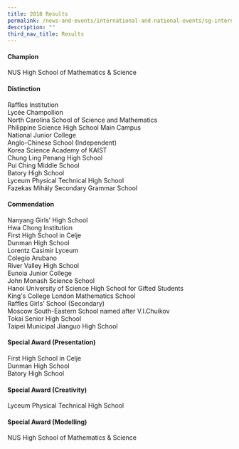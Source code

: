 ```yaml
---
title: 2018 Results
permalink: /news-and-events/international-and-national-events/sg-international-math-challenge/results/2018/
description: ""
third_nav_title: Results
---
```

#### **Champion**
NUS High School of Mathematics & Science

#### **Distinction**
Raffles Institution<br>
Lycée Champollion<br>
North Carolina School of Science and Mathematics<br>
Philippine Science High School Main Campus<br>
National Junior College<br>
Anglo-Chinese School (Independent)<br>
Korea Science Academy of KAIST<br>
Chung Ling Penang High School<br>
Pui Ching Middle School<br>
Batory High School<br>
Lyceum Physical Technical High School<br>
Fazekas Mihály Secondary Grammar School

#### **Commendation**
Nanyang Girls’ High School<br>
Hwa Chong Institution<br>
First High School in Celje<br>
Dunman High School<br>
Lorentz Casimir Lyceum<br>
Colegio Arubano<br>
River Valley High School<br>
Eunoia Junior College<br>
John Monash Science School<br>
Hanoi University of Science High School for Gifted Students<br>
King's College London Mathematics School<br>
Raffles Girls’ School (Secondary)<br>
Moscow South-Eastern School named after V.I.Chuikov<br>
Tokai Senior High School<br>
Taipei Municipal Jianguo High School

#### **Special Award (Presentation)**
First High School in Celje<br>
Dunman High School<br>
Batory High School

#### **Special Award (Creativity)**
Lyceum Physical Technical High School

#### **Special Award (Modelling)**
NUS High School of Mathematics & Science